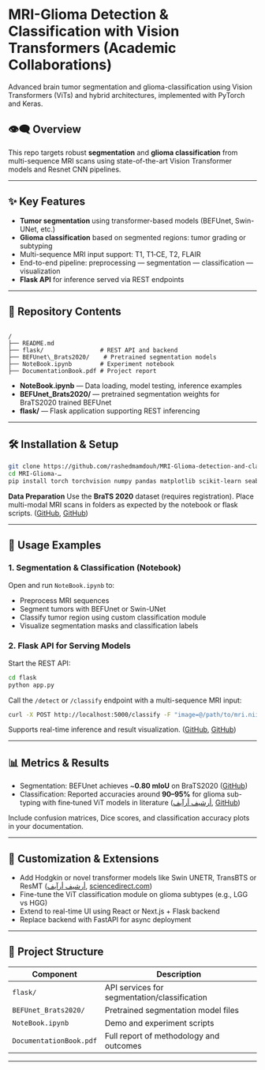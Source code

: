 # MRI-Glioma Detection & Classification with Vision Transformers (Academic Collaborations)

Advanced brain tumor segmentation and glioma-classification using Vision Transformers (ViTs) and hybrid architectures, implemented with PyTorch and Keras.

## 👁️‍🗨️ Overview

This repo targets robust **segmentation** and **glioma classification** from multi-sequence MRI scans using state-of-the-art Vision Transformer models and Resnet CNN pipelines.  

---

## ✨ Key Features 

- **Tumor segmentation** using transformer-based models (BEFUnet, Swin-UNet, etc.) 
- **Glioma classification** based on segmented regions: tumor grading or subtyping  
- Multi-sequence MRI input support: T1, T1‑CE, T2, FLAIR
- End-to-end pipeline: preprocessing — segmentation — classification — visualization  
- **Flask API** for inference served via REST endpoints

---

## 📂 Repository Contents

```

/
├── README.md
├── flask/                # REST API and backend
├── BEFUnet\_Brats2020/    # Pretrained segmentation models
├── NoteBook.ipynb        # Experiment notebook
├── DocumentationBook.pdf # Project report

````

- **NoteBook.ipynb** — Data loading, model testing, inference examples  
- **BEFUnet_Brats2020/** — pretrained segmentation weights for BraTS2020 trained BEFUnet  
- **flask/** — Flask application supporting REST inferencing

---

## 🛠️ Installation & Setup 

```bash
git clone https://github.com/rashedmamdouh/MRI-Glioma-detection-and-classification-using-vision-transformers.git
cd MRI-Glioma-…‍
pip install torch torchvision numpy pandas matplotlib scikit-learn seaborn tqdm h5py nibabel opencv-python scipy keras timm einops datasets tensorboardX simpleitk medpy fastapi flask transformers
````

**Data Preparation**
Use the **BraTS 2020** dataset (requires registration). Place multi-modal MRI scans in folders as expected by the notebook or flask scripts. ([GitHub][1], [GitHub][2])

---

## 🚀 Usage Examples

### 1. Segmentation & Classification (Notebook)

Open and run `NoteBook.ipynb` to:

* Preprocess MRI sequences
* Segment tumors with BEFUnet or Swin-UNet
* Classify tumor region using custom classification module
* Visualize segmentation masks and classification labels

### 2. Flask API for Serving Models

Start the REST API:

```bash
cd flask
python app.py
```

Call the `/detect` or `/classify` endpoint with a multi-sequence MRI input:

```bash
curl -X POST http://localhost:5000/classify -F "image=@/path/to/mri.nii"
```

Supports real-time inference and result visualization. ([GitHub][3], [GitHub][1])

---

## 📊 Metrics & Results

* Segmentation: BEFUnet achieves \~**0.80 mIoU** on BraTS2020 ([GitHub][2])
* Classification: Reported accuracies around **90–95%** for glioma sub-typing with fine‑tuned ViT models in literature ([أرشيف أرآيف][4], [GitHub][5])

Include confusion matrices, Dice scores, and classification accuracy plots in your documentation.

---

## 🧩 Customization & Extensions

* Add Hodgkin or novel transformer models like Swin UNETR, TransBTS or ResMT ([أرشيف أرآيف][6], [sciencedirect.com][7])
* Fine-tune the ViT classification module on glioma subtypes (e.g., LGG vs HGG)
* Extend to real-time UI using React or Next.js + Flask backend
* Replace backend with FastAPI for async deployment

---

## 📃 Project Structure 

| Component               | Description                                  |
| ----------------------- | -------------------------------------------- |
| `flask/`                | API services for segmentation/classification |
| `BEFUnet_Brats2020/`    | Pretrained segmentation model files          |
| `NoteBook.ipynb`        | Demo and experiment scripts                  |
| `DocumentationBook.pdf` | Full report of methodology and outcomes      |

---

[1]: https://github.com/rashedmamdouh/MRI-Glioma-detection-and-classification-using-vision-transformers?utm_source=chatgpt.com "rashedmamdouh/MRI-Glioma-detection-and-classification-using-vision ..."
[2]: https://github.com/OptimusAI01/Brain-MRI-Segmentation?utm_source=chatgpt.com "GitHub - OptimusAI01/Brain-MRI-Segmentation"
[3]: https://github.com/ousidus/glioma-detection-visual-transformers?utm_source=chatgpt.com "ousidus/glioma-detection-visual-transformers - GitHub"
[4]: https://arxiv.org/abs/2502.20715?utm_source=chatgpt.com "Glioma Classification using Multi-sequence MRI and Novel Wavelets-based ..."
[5]: https://github.com/saraaburomoh/Fine-tuning-VIT-on-MRI-images?utm_source=chatgpt.com "Fine-tuning Vision Transformer (ViT) on MRI Images - GitHub"
[6]: https://arxiv.org/abs/2103.04430?utm_source=chatgpt.com "TransBTS: Multimodal Brain Tumor Segmentation Using Transformer"
[7]: https://www.sciencedirect.com/science/article/pii/S0045790624006724?utm_source=chatgpt.com "ResMT: A hybrid CNN-transformer framework for glioma grading with 3D MRI"
